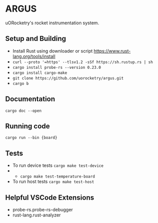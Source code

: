 # ARGUS 
uORocketry's rocket instrumentation system. 

## Setup and Building 

- Install Rust using downloader or script https://www.rust-lang.org/tools/install
- `curl --proto '=https' --tlsv1.2 -sSf https://sh.rustup.rs | sh`
- `cargo install probe-rs --version 0.23.0`
- `cargo install cargo-make`
- `git clone https://github.com/uorocketry/argus.git`
- `cargo b`

## Documentation 
`cargo doc --open`

## Running code 
`cargo run --bin {board}`

## Tests 
- To run device tests `cargo make test-device` 
- - `cargo make test-temperature-board`
- To run host tests `cargo make test-host` 

## Helpful VSCode Extensions 
- probe-rs.probe-rs-debugger
- rust-lang.rust-analyzer